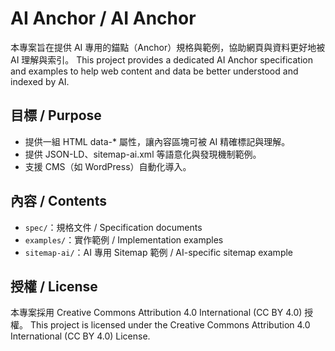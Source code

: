 # AI Anchor / AI Anchor

本專案旨在提供 AI 專用的錨點（Anchor）規格與範例，協助網頁與資料更好地被 AI 理解與索引。
This project provides a dedicated AI Anchor specification and examples to help web content and data be better understood and indexed by AI.

## 目標 / Purpose
- 提供一組 HTML data-* 屬性，讓內容區塊可被 AI 精確標記與理解。
- 提供 JSON-LD、sitemap-ai.xml 等語意化與發現機制範例。
- 支援 CMS（如 WordPress）自動化導入。

## 內容 / Contents
- `spec/`：規格文件 / Specification documents
- `examples/`：實作範例 / Implementation examples
- `sitemap-ai/`：AI 專用 Sitemap 範例 / AI-specific sitemap example

## 授權 / License
本專案採用 Creative Commons Attribution 4.0 International (CC BY 4.0) 授權。
This project is licensed under the Creative Commons Attribution 4.0 International (CC BY 4.0) License. 
